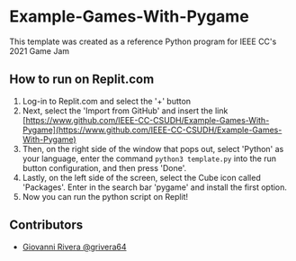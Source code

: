 # Example-Games-With-Pygame

This template was created as a reference Python program for IEEE CC's 2021 Game Jam

## How to run on Replit.com

1. Log-in to Replit.com and select the '+' button
1. Next, select the 'Import from GitHub' and insert the link [https://www.github.com/IEEE-CC-CSUDH/Example-Games-With-Pygame](https://www.github.com/IEEE-CC-CSUDH/Example-Games-With-Pygame)
1. Then, on the right side of the window that pops out, select 'Python' as your language, enter the command `python3 template.py` into the run button configuration, and then press 'Done'.
1. Lastly, on the left side of the screen, select the Cube icon called 'Packages'. Enter in the search bar 'pygame' and install the first option.
1. Now you can run the python script on Replit!

## Contributors

- [Giovanni Rivera @grivera64](https://github.com/grivera64)